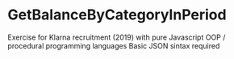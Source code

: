 # GetBalanceByCategoryInPeriod
Exercise for Klarna recruitment (2019) with pure Javascript OOP / procedural programming languages
Basic JSON sintax required

